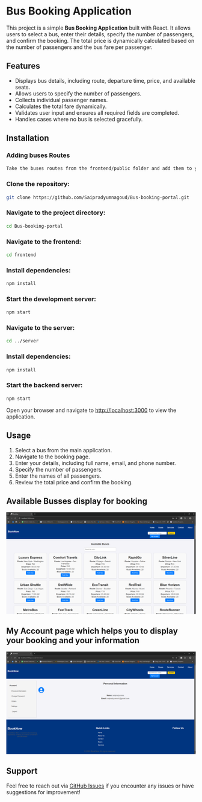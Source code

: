 
# Bus Booking Application

This project is a simple **Bus Booking Application** built with React. It allows users to select a bus, enter their details, specify the number of passengers, and confirm the booking. The total price is dynamically calculated based on the number of passengers and the bus fare per passenger.

## Features

- Displays bus details, including route, departure time, price, and available seats.
- Allows users to specify the number of passengers.
- Collects individual passenger names.
- Calculates the total fare dynamically.
- Validates user input and ensures all required fields are completed.
- Handles cases where no bus is selected gracefully.

## Installation

### Adding buses Routes

```bash
Take the buses routes from the frontend/public folder and add them to your create a busesroutes in mongodb and import this csv into it.
```


### Clone the repository:

```bash
git clone https://github.com/Saipradyumnagoud/Bus-booking-portal.git
```

### Navigate to the project directory:

```bash
cd Bus-booking-portal
```

### Navigate to the frontend:

```bash
cd frontend
```

### Install dependencies:

```bash
npm install
```

### Start the development server:

```bash
npm start
```

### Navigate to the server:

```bash
cd ../server
```

### Install dependencies:

```bash
npm install
```

### Start the backend server:

```bash
npm start
```

Open your browser and navigate to [http://localhost:3000](http://localhost:3000) to view the application.

## Usage

1. Select a bus from the main application.
2. Navigate to the booking page.
3. Enter your details, including full name, email, and phone number.
4. Specify the number of passengers.
5. Enter the names of all passengers.
6. Review the total price and confirm the booking.

## Available Busses display for booking
![alt text](image.png)

## My Account page which helps you to display your booking and your information
![alt text](image-1.png)

## Support

Feel free to reach out via [GitHub Issues](https://github.com/Saipradyumnagoud/Bus-booking-portal/issues) if you encounter any issues or have suggestions for improvement!
